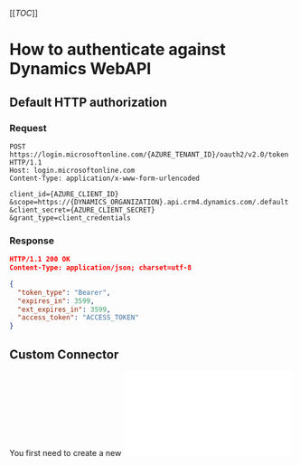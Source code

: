[[_TOC_]]

# How to authenticate against Dynamics WebAPI

## Default HTTP authorization
### Request
```http
POST https://login.microsoftonline.com/{AZURE_TENANT_ID}/oauth2/v2.0/token HTTP/1.1
Host: login.microsoftonline.com
Content-Type: application/x-www-form-urlencoded

client_id={AZURE_CLIENT_ID}
&scope=https://{DYNAMICS_ORGANIZATION}.api.crm4.dynamics.com/.default
&client_secret={AZURE_CLIENT_SECRET}
&grant_type=client_credentials
```

### Response
```json
HTTP/1.1 200 OK
Content-Type: application/json; charset=utf-8

{
  "token_type": "Bearer",
  "expires_in": 3599,
  "ext_expires_in": 3599,
  "access_token": "ACCESS_TOKEN"
}
```


## Custom Connector

You first need to create a new ![Custom Connector](../../power-plattform/connectors/Create%20a%20custom%20connector.md)
